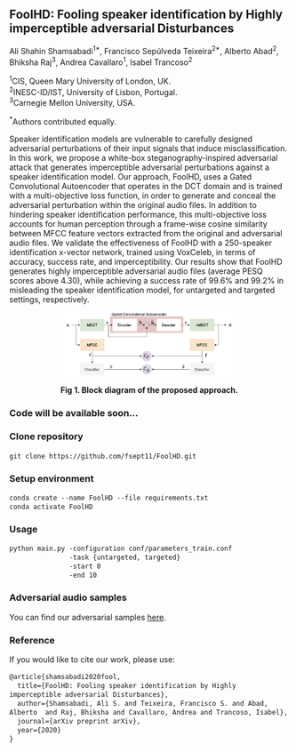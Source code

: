 ## FoolHD: Fooling speaker identification by Highly imperceptible adversarial Disturbances
<emph>Ali Shahin Shamsabadi<sup>1*</sup>, Francisco Sepúlveda Teixeira<sup>2*</sup>, Alberto Abad<sup>2</sup>, Bhiksha Raj<sup>3</sup>, Andrea Cavallaro<sup>1</sup>, Isabel Trancoso<sup>2</sup></emph>

<sup>1</sup>CIS, Queen Mary University of London, UK.  
<sup>2</sup>INESC-ID/IST, University of Lisbon, Portugal.  
<sup>3</sup>Carnegie Mellon University, USA.

<sup>\*</sup>Authors contributed equally.  

Speaker identification models are vulnerable to carefully designed adversarial perturbations of their input signals that induce misclassification. 
In this work, we propose a white-box steganography-inspired adversarial attack that generates imperceptible adversarial  perturbations against a speaker identification model.
Our approach, FoolHD, uses a Gated Convolutional Autoencoder that operates in the DCT domain and is trained with a multi-objective loss function, in order to generate and conceal the adversarial perturbation within the original audio files. In addition to hindering speaker identification performance, this multi-objective loss accounts for human perception through a frame-wise cosine similarity between MFCC feature vectors extracted from the original and adversarial audio files. We validate the effectiveness of FoolHD with a 250-speaker identification x-vector network, trained using VoxCeleb, in terms of accuracy, success rate, and imperceptibility.
Our results show that FoolHD generates highly imperceptible adversarial audio files (average PESQ scores above 4.30), while achieving a success rate of 99.6% and 99.2% in misleading the speaker identification model, for untargeted and targeted settings, respectively.

<p align="center"><img src="/_includes/BlockDiagram.png" alt="Block diagram" title="Block diagram of the proposed approach." width="60%" heigh="60%"/></p>
<p align="center"><b>Fig 1. Block diagram of the proposed approach.</b></p>

### Code will be available soon...

### Clone repository
``` 
git clone https://github.com/fsept11/FoolHD.git 
```
### Setup environment
```
conda create --name FoolHD --file requirements.txt
conda activate FoolHD 
```
### Usage
```
python main.py -configuration conf/parameters_train.conf 
               -task {untargeted, targeted}
               -start 0 
               -end 10
```
### Adversarial audio samples
You can find our adversarial samples [here](http://fsept11.github.io/FoolHD/samples).

### Reference
If you would like to cite our work, please use:
```
@article{shamsabadi2020fool,
  title={FoolHD: Fooling speaker identification by Highly imperceptible adversarial Disturbances},
  author={Shamsabadi, Ali S. and Teixeira, Francisco S. and Abad, Alberto  and Raj, Bhiksha and Cavallaro, Andrea and Trancoso, Isabel},
  journal={arXiv preprint arXiv},
  year={2020}
}
```
